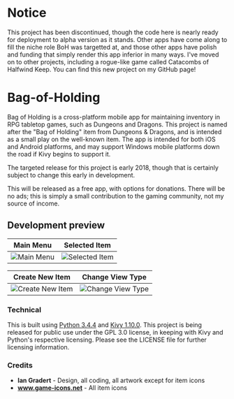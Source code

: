 # Notice
This project has been discontinued, though the code here is nearly ready for deployment to alpha version as it stands. Other apps have come along to fill the niche role BoH was targetted at, and those other apps have polish and funding that simply render this app inferior in many ways. I've moved on to other projects, including a rogue-like game called Catacombs of Halfwind Keep. You can find this new project on my GitHub page!

# Bag-of-Holding
Bag of Holding is a cross-platform mobile app for maintaining inventory in RPG tabletop games, such as Dungeons and Dragons. This project is named after the "Bag of Holding" item from Dungeons & Dragons, and is intended as a small play on the well-known item. The app is intended for both iOS and Android platforms, and may support Windows mobile platforms down the road if Kivy begins to support it.

The targeted release for this project is early 2018, though that is certainly subject to change this early in development.

This will be released as a free app, with options for donations. There will be no ads; this is simply a small contribution to the gaming community, not my source of income.

## Development preview

Main Menu | Selected Item
--------- | -------------
![Main Menu](https://puu.sh/wkmqa/66f23537fb.jpg) | ![Selected Item](https://puu.sh/wkmqv/4b3b34cda3.jpg)


Create New Item | Change View Type
--------------- | ----------------
![Create New Item](https://puu.sh/wkmue/15423ff313.jpg) | ![Change View Type](https://puu.sh/wkmw3/39aea58cda.jpg)


### Technical
This is built using <a href="https://www.python.org/downloads/release/python-344/">Python 3.4.4</a> and <a href="https://kivy.org/docs/gettingstarted/intro.html">Kivy 1.10.0</a>. This project is being released for public use under the GPL 3.0 license, in keeping with Kivy and Python's respective licensing. Please see the LICENSE file for further licensing information.

### Credits
* **Ian Gradert** - Design, all coding, all artwork except for item icons
* **www.game-icons.net** - All item icons
